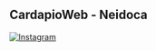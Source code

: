 ## CardapioWeb - Neidoca


[![Instagram](https://img.shields.io/badge/Instagram-%23E4405F.svg?logo=Instagram&logoColor=white)](https://www.instagram.com/vitin.cxzn/)
